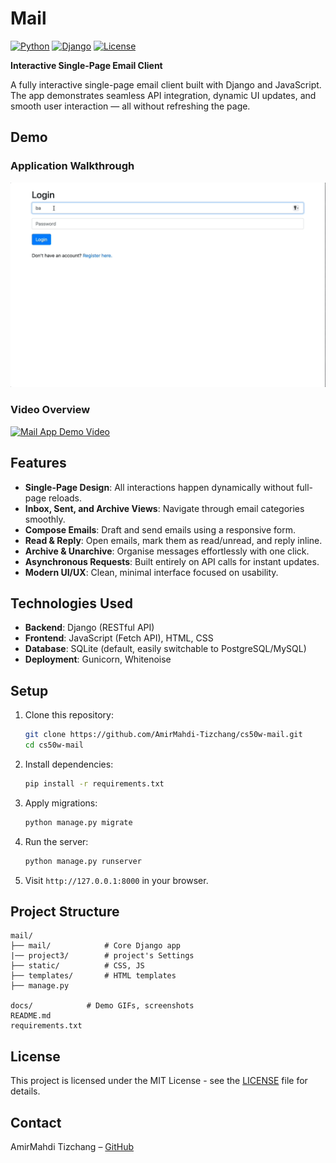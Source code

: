 # Mail

[![Python](https://img.shields.io/badge/Python-3.11-blue)](https://www.python.org/)
[![Django](https://img.shields.io/badge/Django-5.1.7-green)](https://www.djangoproject.com/)
[![License](https://img.shields.io/badge/License-MIT-yellow)](LICENSE)


**Interactive Single-Page Email Client**

A fully interactive single-page email client built with Django and JavaScript. 
The app demonstrates seamless API integration, dynamic UI updates, and smooth user interaction — 
all without refreshing the page.

## Demo

### Application Walkthrough

![Mail Demo](docs/demo.gif)

### Video Overview

[![Mail App Demo Video](https://img.youtube.com/vi/Z8J4OFJ-9aI/0.jpg)](https://youtu.be/Z8J4OFJ-9aI)

## Features

- **Single-Page Design**: All interactions happen dynamically without full-page reloads.
- **Inbox, Sent, and Archive Views**: Navigate through email categories smoothly.
- **Compose Emails**: Draft and send emails using a responsive form.
- **Read & Reply**: Open emails, mark them as read/unread, and reply inline.
- **Archive & Unarchive**: Organise messages effortlessly with one click.
- **Asynchronous Requests**: Built entirely on API calls for instant updates.
- **Modern UI/UX**: Clean, minimal interface focused on usability.

## Technologies Used

- **Backend**: Django (RESTful API)
- **Frontend**: JavaScript (Fetch API), HTML, CSS
- **Database**: SQLite (default, easily switchable to PostgreSQL/MySQL)
- **Deployment**: Gunicorn, Whitenoise

## Setup

1. Clone this repository:

   ```bash
   git clone https://github.com/AmirMahdi-Tizchang/cs50w-mail.git
   cd cs50w-mail
   ```

2. Install dependencies:

   ```bash
   pip install -r requirements.txt
   ```

3. Apply migrations:

   ```bash
   python manage.py migrate
   ```

4. Run the server:

   ```bash
   python manage.py runserver
   ```

5. Visit `http://127.0.0.1:8000` in your browser.

## Project Structure

```
mail/
├── mail/            # Core Django app
|── project3/        # project's Settings
├── static/          # CSS, JS
├── templates/       # HTML templates
├── manage.py

docs/            # Demo GIFs, screenshots
README.md
requirements.txt
```

## License

This project is licensed under the MIT License - see the [LICENSE](LICENSE) file for details.

## Contact

AmirMahdi Tizchang – [GitHub](https://github.com/AmirMahdi-Tizchang)
